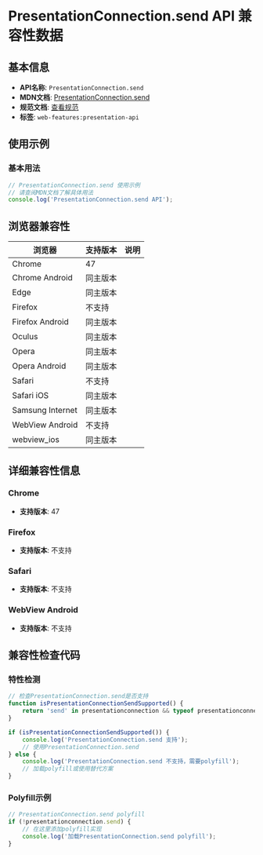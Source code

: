 # PresentationConnection.send API 兼容性数据

## 基本信息

- **API名称**: `PresentationConnection.send`
- **MDN文档**: [PresentationConnection.send](https://developer.mozilla.org/docs/Web/API/PresentationConnection/send)
- **规范文档**: [查看规范](https://w3c.github.io/presentation-api/#dom-presentationconnection-send)
- **标签**: `web-features:presentation-api`

## 使用示例

### 基本用法

```javascript
// PresentationConnection.send 使用示例
// 请查阅MDN文档了解具体用法
console.log('PresentationConnection.send API');
```

## 浏览器兼容性

| 浏览器 | 支持版本 | 说明 |
|--------|----------|------|
| Chrome | 47 |  |
| Chrome Android | 同主版本 |  |
| Edge | 同主版本 |  |
| Firefox | 不支持 |  |
| Firefox Android | 同主版本 |  |
| Oculus | 同主版本 |  |
| Opera | 同主版本 |  |
| Opera Android | 同主版本 |  |
| Safari | 不支持 |  |
| Safari iOS | 同主版本 |  |
| Samsung Internet | 同主版本 |  |
| WebView Android | 不支持 |  |
| webview_ios | 同主版本 |  |

## 详细兼容性信息

### Chrome

- **支持版本**: 47

### Firefox

- **支持版本**: 不支持

### Safari

- **支持版本**: 不支持

### WebView Android

- **支持版本**: 不支持

## 兼容性检查代码

### 特性检测

```javascript
// 检查PresentationConnection.send是否支持
function isPresentationConnectionSendSupported() {
    return 'send' in presentationconnection && typeof presentationconnection.send === 'function';
}

if (isPresentationConnectionSendSupported()) {
    console.log('PresentationConnection.send 支持');
    // 使用PresentationConnection.send
} else {
    console.log('PresentationConnection.send 不支持，需要polyfill');
    // 加载polyfill或使用替代方案
}
```

### Polyfill示例

```javascript
// PresentationConnection.send polyfill
if (!presentationconnection.send) {
    // 在这里添加polyfill实现
    console.log('加载PresentationConnection.send polyfill');
}
```

